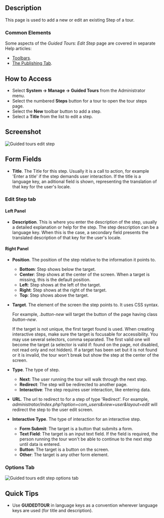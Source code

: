 <!-- Filename: Help4.x:Guided_Tours:_New_or_Edit_Step / Display title: Guided Tours: New or Edit Step -->

## Description

This page is used to add a new or edit an existing Step of a tour. 

### Common Elements

Some aspects of the *Guided Tours: Edit Step* page are covered in separate Help
articles:

* [Toolbars](jdocmanual?article=help/common-elements/toolbars "").
* [The Publishing Tab](jdocmanual?article=help/common-elements/edit-publishing "").

## How to Access

- Select **System -> Manage -> Guided Tours** from the Administrator menu.
- Select the numbered **Steps** button for a tour to open the tour steps page.
- Select the **New** toolbar button to add a step.
- Select a **Title** from the list to edit a step.

## Screenshot

![Guided tours edit step](../../../en/images/guided-tours/guided-tours-edit-step.png)

## Form Fields

- **Title**. The Title for this step. Usually it is a call to action, for 
example 'Enter a title' if the step demands user interaction. If the title 
is a language key, an aditional field is shown, representing the translation 
of that key for the user's locale.

### Edit Step tab

#### Left Panel

- **Description**. This is where you enter the description of the step, usually 
  a detailed explanation or help for the step.
  The step description can be a language key. When this is the case, a 
  secondary field presents the translated description of that key for the 
  user's locale.

#### Right Panel

- **Position**. The position of the step relative to the information it points to.
  - **Bottom**: Step shows below the target.
  - **Center**: Step shows at the center of the screen. When a target is missing, this is
     the default position.
  - **Left**: Step shows at the left of the target.
  - **Right**: Step shows at the right of the target.
  - **Top**: Step shows above the target.
- **Target**. The element of the screen the step points to. It uses CSS syntax.

  For example, *.button-new* will target the button of the page having class 
  *button-new*.

  If the target is not unique, the first target found is used. When creating 
  interactive steps, make sure the target is focusable for accessibility. You 
  may use several selectors, comma separated. The first valid one will become 
  the target (a selector is valid if: found on the page, not disabled, not 
  read only and not hidden). If a target has been set but it is not found or 
  it is invalid, the tour won't break but show the step at the center of the screen.
- **Type**. The type of step.
  - **Next**: The user running the tour will walk through the next step.
  - **Redirect**: The step will be redirected to another page.
  - **Interactive**: The step requires user interaction, like entering data.
- **URL**. The url to redirect to for a step of type 'Redirect'.
  For example, *administrator/index.php?option=com_users&view=user&layout=edit* 
  will redirect the step to the user edit screen.
- **Interactive Type**. The type of interaction for an interactive step.
  - **Form Submit**: The target is a button that submits a form.
  - **Text Field**: The target is an input text field. If the field is required, the person running the tour won't be able to continue to the next step until data is entered.
  - **Button**: The target is a button on the screen.
  - **Other**: The target is any other form element.

### Options Tab

![Guided tours edit step options tab](../../../en/images/guided-tours/guided-tours-edit-step-options-tab.png)

## Quick Tips

- Use **GUIDEDTOUR** in language keys as a convention wherever language
   keys are used (for title and description).
